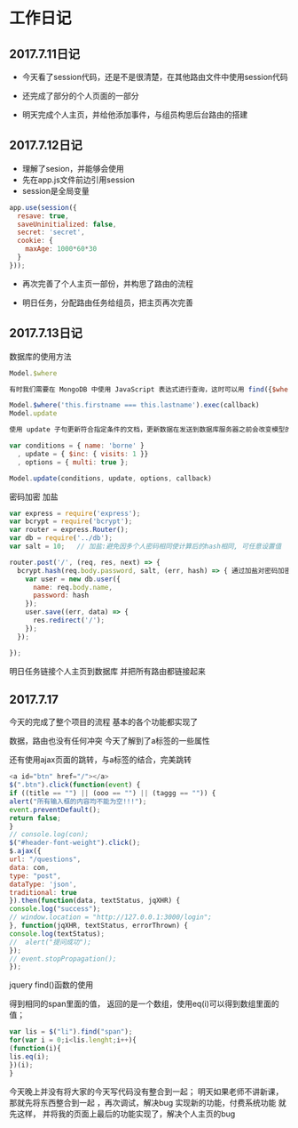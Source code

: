 #  工作日记

## 2017.7.11日记

* 今天看了session代码，还是不是很清楚，在其他路由文件中使用session代码

* 还完成了部分的个人页面的一部分 

* 明天完成个人主页，并给他添加事件，与组员构思后台路由的搭建

## 2017.7.12日记
* 理解了sesion，并能够会使用
* 先在app.js文件前边引用session
* session是全局变量
```js
app.use(session({
  resave: true,
  saveUninitialized: false,
  secret: 'secret',
  cookie: {
    maxAge: 1000*60*30
  }
}));
```

* 再次完善了个人主页一部份，并构思了路由的流程

* 明日任务，分配路由任务给组员，把主页再次完善

## 2017.7.13日记

数据库的使用方法

```js
Model.$where

有时我们需要在 MongoDB 中使用 JavaScript 表达式进行查询，这时可以用 find({$where : javascript}) 方式，$where 是一种快捷方式，并支持链式调用查询。

Model.$where('this.firstname === this.lastname').exec(callback)
Model.update

使用 update 子句更新符合指定条件的文档，更新数据在发送到数据库服务器之前会改变模型的类型。

var conditions = { name: 'borne' }
  , update = { $inc: { visits: 1 }}
  , options = { multi: true };

Model.update(conditions, update, options, callback)

```

密码加密 加盐

```js
var express = require('express');
var bcrypt = require('bcrypt');
var router = express.Router();
var db = require('../db');
var salt = 10;   // 加盐:避免因多个人密码相同使计算后的hash相同, 可任意设置值

router.post('/', (req, res, next) => {
  bcrypt.hash(req.body.password, salt, (err, hash) => { 通过加盐对密码加密
    var user = new db.user({
      name: req.body.name,
      password: hash
    });
    user.save((err, data) => {
      res.redirect('/');
    });
  });

});
```

明日任务链接个人主页到数据库  并把所有路由都链接起来

## 2017.7.17 

今天的完成了整个项目的流程 基本的各个功能都实现了

数据，路由也没有任何冲突 今天了解到了a标签的一些属性

还有使用ajax页面的跳转，与a标签的结合，完美跳转

```js
<a id="btn" href="/"></a>
$(".btn").click(function(event) {
if ((title == "") || (ooo == "") || (taggg == "")) {
alert("所有输入框的内容均不能为空!!!");
event.preventDefault();
return false;
}				
// console.log(con);
$("#header-font-weight").click();
$.ajax({
url: "/questions",
data: con,
type: "post",
dataType: 'json',
traditional: true
}).then(function(data, textStatus, jqXHR) {
console.log("success");
// window.location = "http://127.0.0.1:3000/login";
}, function(jqXHR, textStatus, errorThrown) {
console.log(textStatus);
//  alert("提问成功");
});
// event.stopPropagation();
});
```
jquery find()函数的使用

得到相同的span里面的值，
返回的是一个数组，使用eq(i)可以得到数组里面的值；
```js
var lis = $("li").find("span");
for(var i = 0;i<lis.lenght;i++){
(function(i){
lis.eq(i);
})(i);
}
```
今天晚上并没有将大家的今天写代码没有整合到一起；
明天如果老师不讲新课，那就先将东西整合到一起 ，再次调试，解决bug
实现新的功能，付费系统功能 就先这样，
并将我的页面上最后的功能实现了，解决个人主页的bug


